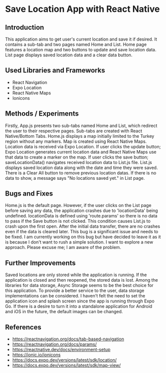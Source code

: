 # Save Location App with React Native

## Introduction

This application aims to get user's current location and save it if desired. It contains a sub-tab and two pages named Home and List. Home page features a location map and two buttons to update and save location data. List page displays saved location data and a clear data button. 

## Used Libraries and Frameworks

- React Navigation
- Expo Location
- React Native Maps
- Ionicons

## Methods / Experiments

Firstly, App.js presents two sub-tabs named Home and List, which redirect the user to their respective pages. Sub-tabs are created with React Native/Bottom Tabs. 
Home.js displays a map initially limited to the Turkey region without any markers. Map is created using React Native Maps. Location data is received via Expo Location. If user clicks the update button; Expo Location generates current location data and React Native Maps use that data to create a marker on the map. If user clicks the save button; saveLocationData() navigates received location data to List.js file. 
List.js displays saved location data along with the date and time they were saved. There is a Clear All button to remove previous location datas. If there is no data to show, a message says "No locations saved yet." in List page.

## Bugs and Fixes

Home.js is the default page. However, if the user clicks on the List page before saving any data, the application crashes due to 'locationData' being undefined. locationData is defined using 'route.params' so there is no data to pass if the Save button is not clicked. This condition causes List.js to crash upon the first open. After the initial data transfer, there are no crashes even if the data is cleared later. This bug is a significant issue and needs to be fixed. I am currently working on this bug but have decided to leave it as it is because I don't want to rush a simple solution. I want to explore a new approach. Please excuse me; I am aware of the problem.

## Further Improvements

Saved locations are only stored while the application is running. If the application is closed and then reopened, the stored data is lost. Among the libraries for data storage, Async Storage seems to be the best choice for this application. To provide a better service to the user, data storage implementations can be considered.
I haven't felt the need to set the application icon and splash screen since the app is running through Expo Go. If there is a desire to turn it into a standalone application for Android and iOS in the future, the default images can be changed.

## References

- https://reactnavigation.org/docs/tab-based-navigation
- https://reactnavigation.org/docs/params/
- https://reactnative.dev/docs/environment-setup
- https://ionic.io/ionicons
- https://docs.expo.dev/versions/latest/sdk/location/
- https://docs.expo.dev/versions/latest/sdk/map-view/
